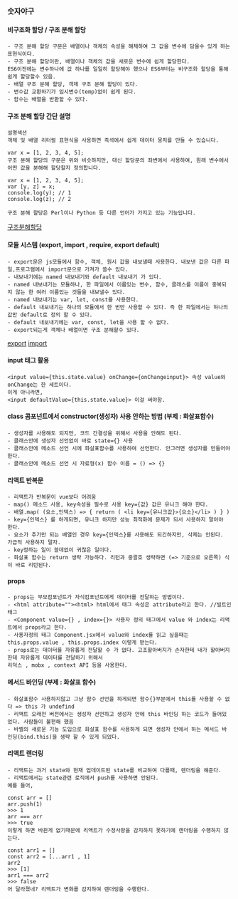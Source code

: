 ### 숫자야구

#### 비구조화 할당 / 구조 분해 할당

```
- 구조 분해 할당 구문은 배열이나 객체의 속성을 해체하여 그 값을 변수에 담을수 있게 하는 표현식이다.
- 구조 분해 할당이란, 배열이나 객체의 값을 새로운 변수에 쉽게 할당한다.
ES6이전에는 변수하나에 값 하나를 일일히 할당해야 했으나 ES6부터는 비구조화 할당을 통해 쉽게 할당할수 있음.
- 배열 구조 분해 할당, 객체 구조 분해 할당이 있다.
- 변수값 교환하기가 임시변수(temp)없이 쉽게 된다.
- 함수는 배열을 반환할 수 있다.
```

#### 구조 분해 할당 간단 설명

```
설명섹션
객체 및 배열 리터럴 표현식을 사용하면 즉석에서 쉽게 데이터 뭉치를 만들 수 있습니다.

var x = [1, 2, 3, 4, 5];
구조 분해 할당의 구문은 위와 비슷하지만, 대신 할당문의 좌변에서 사용하여, 원래 변수에서 어떤 값을 분해해 할당할지 정의합니다.

var x = [1, 2, 3, 4, 5];
var [y, z] = x;
console.log(y); // 1
console.log(z); // 2

구조 분해 할당은 Perl이나 Python 등 다른 언어가 가지고 있는 기능입니다.
```

[구조분해할당]("https://developer.mozilla.org/ko/docs/Web/JavaScript/Reference/Operators/Destructuring_assignment")

#### 모듈 시스템 (export, import , require, export default)

```
- export문은 js모듈에서 함수, 객체, 원시 값을 내보낼때 사용한다. 내보낸 값은 다른 파일,프로그램에서 import문으로 가져가 쓸수 있다.
- 내보내기에는 named 내보내기와 default 내보내기 가 있다.
- named 내보내기는 모듈하나, 한 파일에서 이름있는 변수, 함수, 클래스를 이름이 중복되지 않는 한 여러 이름있는 것들을 내보낼수 있다.
- named 내보내기는 var, let, const를 사용한다.
- default 내보내기는 하나의 모듈에서 한 번만 사용할 수 있다. 즉 한 파일에서는 하나의 값만 default로 정의 할 수 있다.
- default 내보내기에는 var, const, let을 사용 할 수 없다.
- export되는게 객체나 배열이면 구조 분해할수 있다.
```

[export]("https://developer.mozilla.org/ko/docs/Web/JavaScript/Reference/Statements/export")
[import]("https://developer.mozilla.org/ko/docs/Web/JavaScript/Reference/Statements/import")

#### input 태그 활용

```
<input value={this.state.value} onChange={onChangeinput}> 속성 value와 onChange는 한 세트이다.
이게 아니라면,
<input defaultValue={this.state.value}> 이걸 써야함.
```

#### class 콤포넌트에서 constructor(생성자) 사용 안하는 방법 (부제 : 화살표함수)

```
- 생성자를 사용해도 되지만, 코드 간결성을 위해서 사용을 안해도 된다.
- 클래스안에 생성자 선언없이 바로 state={} 사용
- 클래스안에 메소드 선언 시에 화살표함수를 사용하여 선언한다. 안그러면 생성자를 만들어야 한다.
- 클래스안에 메소드 선언 시 자료형(x) 함수 이름 = () => {}
```

#### 리액트 반복문

```
- 리액트가 반복문이 vue보다 어려움
- map() 메소드 사용, key속성을 필수로 사용 key={값} 값은 유니크 해야 한다.
- 배열.map( (요소,인덱스) => { return ( <li key={유니크값}>{요소}</li> ) } )
- key={인덱스} 를 하게되면, 유니크 하지만 성능 최적화에 문제가 되서 사용하지 말아야 한다.
- 요소가 추가만 되는 배열인 경우 key={인덱스}를 사용해도 되긴하지만, 삭제는 안된다. 가급적 사용하지 말자.
- key정하는 일이 쓸데없이 귀찮은 일이다.
- 화살표 함수는 return 생략 가능하다. 리턴과 중괄호 생략하면 (=> 기준으로 오른쪽) 식이 바로 리턴된다.
```

#### props

```
- props는 부모컴포넌트가 자식컴포넌트에게 데이터를 전달하는 방법이다.
- <html attribute=""><html> html에서 태그 속성은 attribute라고 한다. //빌트인 태그
- <Component value={} , index={}> 사용자 정의 태그에서 value 와 index는 리액트에서 props라고 한다.
- 사용자정의 태그 Component.jsx에서 value와 index를 읽고 싶을때는 this.props.value , this.props.index 이렇게 받는다.
- props로는 데이터를 자유롭게 전달할 수 가 없다. 고조할아버지가 손자한테 내가 할아버지한테 자유롭게 데이터를 전달하기 위해서
리덕스 , mobx , context API 등을 사용한다.
```

#### 메서드 바인딩 (부제 : 화살표 함수)

```
- 화살표함수 사용하지않고 그냥 함수 선언을 하게되면 함수{}부분에서 this를 사용할 수 없다 => this 가 undefind
- 리액트 오래전 버전에서는 생성자 선언하고 생성자 안에 this 바인딩 하는 코드가 들어있었다. 사람들이 불편해 했음
- 바벨의 새로운 기능 도입으로 화살표 함수를 사용하게 되면 생성자 안에서 하는 메서드 바인딩(bind.this)을 생략 할 수 있게 되었다.
```

#### 리액트 렌더링

```
- 리액트는 과거 state와 현재 업데이트된 state를 비교하여 다를때, 렌더링을 해준다.
- 리액트에서는 state관련 로직에서 push를 사용하면 안된다.
예를 들어,

const arr = []
arr.push(1)
>>> 1
arr === arr
>>> true
이렇게 하면 바뀐게 없기때문에 리액트가 수정사항을 감지하지 못하기에 렌더링을 수행하지 않는다.

const arr1 = []
const arr2 = [...arr1 , 1]
arr2
>>> [1]
arr1 === arr2
>>> false
어 달라졌네? 리액트가 변화를 감지하여 렌더링을 수행한다.
```
